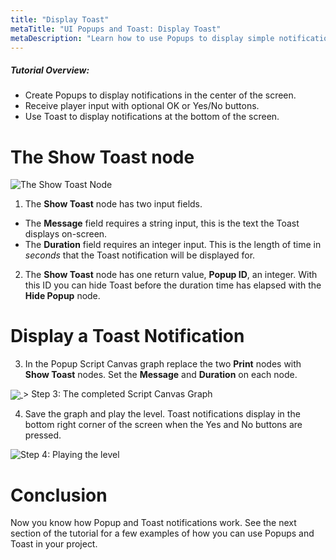 ```yaml
---
title: "Display Toast"
metaTitle: "UI Popups and Toast: Display Toast"
metaDescription: "Learn how to use Popups to display simple notifications in the center of the screen with optional, OK or Yes/No buttons. Use Toast to display notifications at the bottom of the screen."
---
```


##### Tutorial Overview:
 -  Create Popups to display notifications in the center of the screen.
 -  Receive player input with optional OK or Yes/No buttons.
 -  Use Toast to display notifications at the bottom of the screen.

# The Show Toast node

![The Show Toast Node](../images/01/popups-11.png "The Show Toast Node")

1. The **Show Toast** node has two input fields.

- The **Message** field requires a string input, this is the text the Toast displays on-screen.
- The **Duration** field requires an integer input. This is the length of time in *seconds* that the Toast notification will be displayed for.

2. The **Show Toast** node has one return value, **Popup ID**, an integer. With this ID you can hide Toast before the duration time has elapsed with the **Hide Popup** node.

# Display a Toast Notification

3. In the Popup Script Canvas graph replace the two **Print** nodes with **Show Toast** nodes. Set the **Message** and **Duration** on each node.

<a href="../images/01/popups-12.png" target="_blank">
  <img align="center" src="../images/01/popups-12.png"/>
</a>
> Step 3: The completed Script Canvas Graph

4. Save the graph and play the level. Toast notifications display in the bottom right corner of the screen when the Yes and No buttons are pressed.

![Step 4: Playing the level](../images/01/popups-13.png "Step 4: Playing the level")

# Conclusion

Now you know how Popup and Toast notifications work. See the next section of the tutorial for a few examples of how you can use Popups and Toast in your project.
